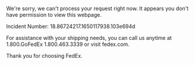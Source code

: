  	


 	

We're sorry, we can't process your request right now. It appears you don't have permission to view this webpage.


Incident Number: 18.86724217.1650117938.103e694d





For assistance with your shipping needs, you can call us anytime at 1.800.GoFedEx 1.800.463.3339 or visit fedex.com.




Thank you for choosing FedEx.